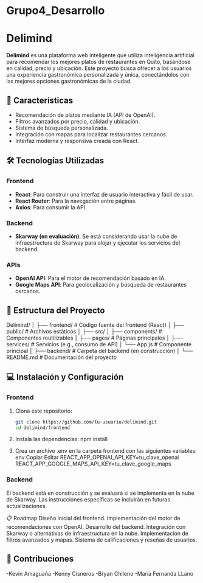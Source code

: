 # Grupo4_Desarrollo

# Delimind

**Delimind** es una plataforma web inteligente que utiliza inteligencia artificial para recomendar los mejores platos de restaurantes en Quito, basándose en calidad, precio y ubicación. Este proyecto busca ofrecer a los usuarios una experiencia gastronómica personalizada y única, conectándolos con las mejores opciones gastronómicas de la ciudad.

## 🚀 Características

- Recomendación de platos mediante IA (API de OpenAI).
- Filtros avanzados por precio, calidad y ubicación.
- Sistema de búsqueda personalizada.
- Integración con mapas para localizar restaurantes cercanos.
- Interfaz moderna y responsiva creada con React.

## 🛠️ Tecnologías Utilizadas

### Frontend
- **React**: Para construir una interfaz de usuario interactiva y fácil de usar.
- **React Router**: Para la navegación entre páginas.
- **Axios**: Para consumir la API.

### Backend
- **Skarway (en evaluación)**: Se está considerando usar la nube de infraestructura de Skarway para alojar y ejecutar los servicios del backend.

### APIs
- **OpenAI API**: Para el motor de recomendación basado en IA.
- **Google Maps API**: Para geolocalización y búsqueda de restaurantes cercanos.

## 📂 Estructura del Proyecto

Delimind/
│
├── frontend/            # Código fuente del frontend (React)
│   ├── public/          # Archivos estáticos
│   ├── src/
│       ├── components/  # Componentes reutilizables
│       ├── pages/       # Páginas principales
│       ├── services/    # Servicios (e.g., consumo de API)
│       └── App.js       # Componente principal
│
├── backend/             # Carpeta del backend (en construcción)
│
└── README.md            # Documentación del proyecto



## 💻 Instalación y Configuración

### Frontend
1. Clona este repositorio:
   ```bash
   git clone https://github.com/tu-usuario/delimind.git
   cd delimind/frontend
2. Instala las dependencias:
   npm install

3. Crea un archivo .env en la carpeta frontend con las siguientes variables:
   env
   Copiar
   Editar
   REACT_APP_OPENAI_API_KEY=tu_clave_openai
   REACT_APP_GOOGLE_MAPS_API_KEY=tu_clave_google_maps

### Backend
El backend está en construcción y se evaluará si se implementa en la nube de Skarway. Las instrucciones específicas se incluirán en futuras actualizaciones.

📋 Roadmap
    Diseño inicial del frontend.
    Implementación del motor de recomendaciones con OpenAI.
    Desarrollo del backend.
    Integración con Skarway o alternativas de infraestructura en la nube.
    Implementación de filtros avanzados y mapas.
    Sistema de calificaciones y reseñas de usuarios.
 
## 🤝 Contribuciones
-Kevin Amaguaña
-Kenny Cisneros
-Bryan Chileno
-María Fernanda LLano

